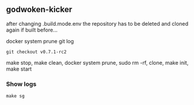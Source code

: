 ## godwoken-kicker

after changing .build.mode.env the repository has to be deleted and cloned again if built before...

docker system prune
git log

`git checkout v0.7.1-rc2`

make stop, make clean, docker system prune, sudo rm -rf, clone, make init, make start

### Show logs

`make sg`